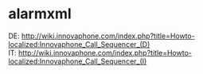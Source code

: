 # alarmxml
DE: http://wiki.innovaphone.com/index.php?title=Howto-localized:Innovaphone_Call_Sequencer_(D) \
IT: http://wiki.innovaphone.com/index.php?title=Howto-localized:Innovaphone_Call_Sequencer_(I)